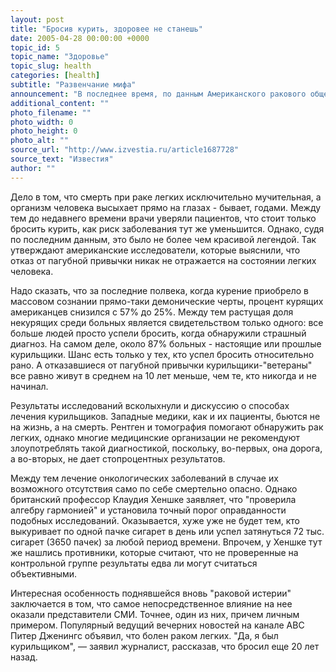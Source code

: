 ```yaml
---
layout: post
title: "Бросив курить, здоровее не станешь"
date: 2005-04-28 00:00:00 +0000
topic_id: 5
topic_name: "Здоровье"
topic_slug: health
categories: [health]
subtitle: "Развенчание мифа"
announcement: "В последнее время, по данным Американского ракового общества, среди жертв рака легких растет процент бывших курильщиков. Несмотря на то что, строго говоря, рак легких является не самым распространенным среди курильщиков диагнозом - куда чаще \"никотиновые наркоманы\" умирают от сердечно-сосудистых заболеваний, - именно он больше всего пугает любителей подымить."
additional_content: ""
photo_filename: ""
photo_width: 0
photo_height: 0
photo_alt: ""
source_url: "http://www.izvestia.ru/article1687728"
source_text: "Известия"
author: ""
---
```

Дело в том, что смерть при раке легких исключительно мучительная, а организм человека высыхает прямо на глазах - бывает, годами. Между тем до недавнего времени врачи уверяли пациентов, что стоит только бросить курить, как риск заболевания тут же уменьшится. Однако, судя по последним данным, это было не более чем красивой легендой. Так утверждают американские исследователи, которые выяснили, что отказ от пагубной привычки никак не отражается на состоянии легких человека.

Надо сказать, что за последние полвека, когда курение приобрело в массовом сознании прямо-таки демонические черты, процент курящих американцев снизился с 57% до 25%. Между тем растущая доля некурящих среди больных является свидетельством только одного: все больше людей просто успели бросить, когда обнаружили страшный диагноз. На самом деле, около 87% больных - настоящие или прошлые курильщики. Шанс есть только у тех, кто успел бросить относительно рано. А отказавшиеся от пагубной привычки курильщики-"ветераны" все равно живут в среднем на 10 лет меньше, чем те, кто никогда и не начинал.

Результаты исследований всколыхнули и дискуссию о способах лечения курильщиков. Западные медики, как и их пациенты, бьются не на жизнь, а на смерть. Рентген и томография помогают обнаружить рак легких, однако многие медицинские организации не рекомендуют злоупотреблять такой диагностикой, поскольку, во-первых, она дорога, а во-вторых, не дает стопроцентных результатов.

Между тем лечение онкологических заболеваний в случае их возможного отсутствия само по себе смертельно опасно. Однако британский профессор Клаудия Хеншке заявляет, что "проверила алгебру гармонией" и установила точный порог оправданности подобных исследований. Оказывается, хуже уже не будет тем, кто выкуривает по одной пачке сигарет в день или успел затянуться 72 тыс. сигарет (3650 пачек) за любой период времени. Впрочем, у Хеншке тут же нашлись противники, которые считают, что не проверенные на контрольной группе результаты едва ли могут считаться объективными.

Интересная особенность поднявшейся вновь "раковой истерии" заключается в том, что самое непосредственное влияние на нее оказали представители СМИ. Точнее, один из них, причем личным примером. Популярный ведущий вечерних новостей на канале ABC Питер Дженингс объявил, что болен раком легких. "Да, я был курильщиком", &mdash; заявил журналист, рассказав, что бросил еще 20 лет назад.
